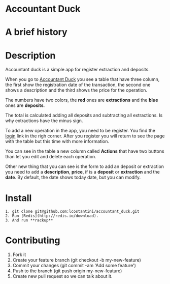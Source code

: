 Accountant Duck
================

# A brief history

# Description
Accountant duck is a simple app for register extraction and deposits.

When you go to [Accountant Duck](https://accountant-duck.herokuapp.com/) you see
a table that have three column, the first show the registration date of the transaction,
the second one shows a description and the third shows the price for the operation.

The numbers have two colors, the **red** ones are **extractions** and the **blue**
ones are **deposits**.

The total is calculated adding all deposits and subtracting all extractions.
Is why extractions have the minus sign.

To add a new operation in the app, you need to be register. You find the
[login](https://accountant-duck.herokuapp.com/login) link in the righ corner.
After you register you will return to see the page with the table but this time with more information.

You can see in the table a new column called **Actions** that have two buttons
than let you edit and delete each operation.

Other new thing that you can see is the form to add an deposit or extraction
you need to add a **description**, **price**, if is a **deposit** or **extraction**
and the **date**. By default, the date shows today date, but you can modify.

# Install
```
1. git clone git@github.com:lcostantini/accountant_duck.git
2. Run [Redis](http://redis.io/download).
3. And run **rackup**
```

# Contributing
1. Fork it
2. Create your feature branch (git checkout -b my-new-feature)
3. Commit your changes (git commit -am 'Add some feature')
4. Push to the branch (git push origin my-new-feature)
5. Create new pull request so we can talk about it.
